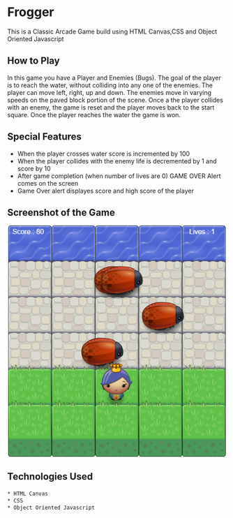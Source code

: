 # Frogger

This is a Classic Arcade Game build using HTML Canvas,CSS and Object Oriented Javascript

## How to Play

In this game you have a Player and Enemies (Bugs). The goal of the player is to reach the water, without colliding into any one of the enemies. The player can move left, right, up and down. The enemies move in varying speeds on the paved block portion of the scene. Once a the player collides with an enemy, the game is reset and the player moves back to the start square. Once the player reaches the water the game is won.

## Special Features
 * When the player crosses water score is incremented by 100
 * When the player collides with the enemy life is decremented by 1 and score by 10
 * After game completion (when number of lives are 0) GAME OVER Alert comes on the screen
 * Game Over alert displayes score and high score of the player

## Screenshot of the Game

![Game](screenshots/game.PNG)

## Technologies Used
	
	* HTML Canvas
	* CSS
	* Object Oriented Javascript




